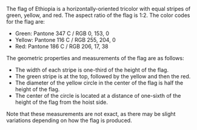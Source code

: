 The flag of Ethiopia is a horizontally-oriented tricolor with equal stripes of green, yellow, and red. The aspect ratio of the flag is 1:2. The color codes for the flag are:

- Green: Pantone 347 C / RGB 0, 153, 0
- Yellow: Pantone 116 C / RGB 255, 204, 0
- Red: Pantone 186 C / RGB 206, 17, 38

The geometric properties and measurements of the flag are as follows:
- The width of each stripe is one-third of the height of the flag.
- The green stripe is at the top, followed by the yellow and then the red.
- The diameter of the yellow circle in the center of the flag is half the height of the flag.
- The center of the circle is located at a distance of one-sixth of the height of the flag from the hoist side.

Note that these measurements are not exact, as there may be slight variations depending on how the flag is produced.